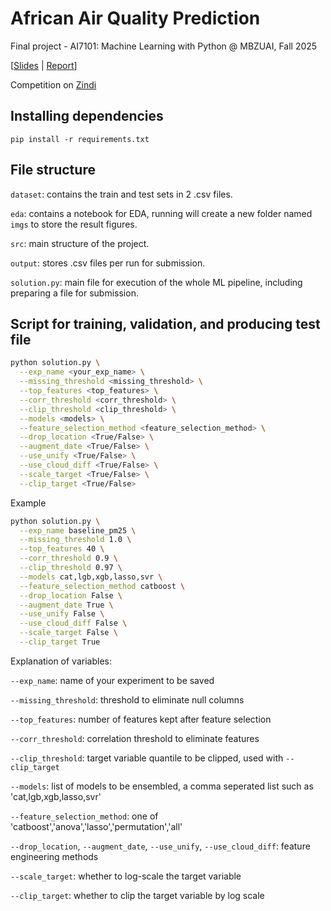 # African Air Quality Prediction
Final project - AI7101: Machine Learning with Python @ MBZUAI, Fall 2025

[[Slides](assets/AI7101%20Project.pdf) | [Report](assets/AI7101%20Report.pdf)]

Competition on [Zindi](https://zindi.africa/competitions/airqo-african-air-quality-prediction-challenge)

## Installing dependencies
`pip install -r requirements.txt`

## File structure
`dataset`: contains the train and test sets in 2 .csv files.

`eda`: contains a notebook for EDA, running will create a new folder named `imgs` to store the result figures.

`src`: main structure of the project.

`output`: stores .csv files per run for submission.

`solution.py`: main file for execution of the whole ML pipeline, including preparing a file for submission.

## Script for training, validation, and producing test file
```bash
python solution.py \
  --exp_name <your_exp_name> \
  --missing_threshold <missing_threshold> \
  --top_features <top_features> \
  --corr_threshold <corr_threshold> \
  --clip_threshold <clip_threshold> \
  --models <models> \
  --feature_selection_method <feature_selection_method> \
  --drop_location <True/False> \
  --augment_date <True/False> \
  --use_unify <True/False> \
  --use_cloud_diff <True/False> \
  --scale_target <True/False> \
  --clip_target <True/False>
```

Example
```bash
python solution.py \
  --exp_name baseline_pm25 \
  --missing_threshold 1.0 \
  --top_features 40 \
  --corr_threshold 0.9 \
  --clip_threshold 0.97 \
  --models cat,lgb,xgb,lasso,svr \
  --feature_selection_method catboost \
  --drop_location False \
  --augment_date True \
  --use_unify False \
  --use_cloud_diff False \
  --scale_target False \
  --clip_target True
```
Explanation of variables:

`--exp_name`: name of your experiment to be saved

`--missing_threshold`: threshold to eliminate null columns

`--top_features`: number of features kept after feature selection

`--corr_threshold`: correlation threshold to eliminate features

`--clip_threshold`: target variable quantile to be clipped, used with `--clip_target`

`--models`: list of models to be ensembled, a comma seperated list such as 'cat,lgb,xgb,lasso,svr'

`--feature_selection_method`: one of 'catboost','anova','lasso','permutation','all'

`--drop_location`, `--augment_date`, `--use_unify`, `--use_cloud_diff`: feature engineering methods

`--scale_target`: whether to log-scale the target variable

`--clip_target`: whether to clip the target variable by log scale
